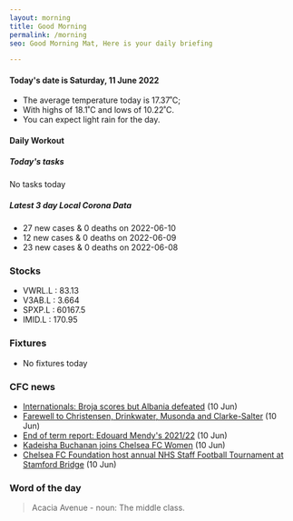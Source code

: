 ```yaml
---
layout: morning
title: Good Morning
permalink: /morning
seo: Good Morning Mat, Here is your daily briefing

---
```


<!-- weather_marker starts -->
#### Today's date is Saturday, 11 June 2022

- The average temperature today is 17.37˚C;
- With highs of 18.1˚C and lows of 10.22˚C.
- You can expect light rain for the day.

<!-- weather_marker ends -->

#### Daily Workout
<!-- workout_maker starts -->

<!-- workout_maker ends -->

##### Today's tasks
<!-- task_marker starts -->
No tasks today
<!-- task_marker ends -->

<!-- c19_marker starts -->
##### Latest 3 day Local Corona Data

- 27 new cases & 0 deaths on 2022-06-10
- 12 new cases & 0 deaths on 2022-06-09
- 23 new cases & 0 deaths on 2022-06-08

<!-- c19_marker ends -->

### Stocks

<!-- stocks_marker starts -->

- VWRL.L : 83.13
- V3AB.L : 3.664
- SPXP.L : 60167.5
- IMID.L : 170.95

<!-- stocks_marker ends -->

### Fixtures

<!-- sports_marker starts -->

- No fixtures today
<!-- sports_marker ends -->

### CFC news

<!-- cfc_marker starts -->
- [Internationals: Broja scores but Albania defeated](https://www.chelseafc.com/en/news/2022/06/10/internationals--broja-scores-but-albania-defeated) (10 Jun)
- [Farewell to Christensen, Drinkwater, Musonda and Clarke-Salter](https://www.chelseafc.com/en/news/2022/06/10/farewell-to-christensen--drinkwater--musonda-and-clarke-salter) (10 Jun)
- [End of term report: Edouard Mendy's 2021/22](https://www.chelseafc.com/en/news/2022/06/10/end-of-term-report--edouard-mendy-s-2021-22) (10 Jun)
- [Kadeisha Buchanan joins Chelsea FC Women](https://www.chelseafc.com/en/news/2022/06/10/kadeisha-buchanan-joins-chelsea-fc-women) (10 Jun)
- [Chelsea FC Foundation host annual NHS Staff Football Tournament at Stamford Bridge](https://www.chelseafc.com/en/news/2022/06/10/chelsea-fc-foundation-host-annual-nhs-staff-football-tournament-) (10 Jun)

<!-- cfc_marker ends -->

### Word of the day
<!-- word_marker starts -->

 > Acacia Avenue - noun: The middle class.

<!-- word_marker ends -->
